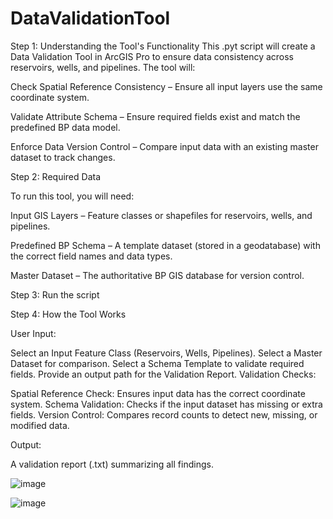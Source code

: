 # DataValidationTool
Step 1: Understanding the Tool's Functionality
This .pyt script will create a Data Validation Tool in ArcGIS Pro to ensure data consistency across reservoirs, wells, and pipelines. The tool will:

Check Spatial Reference Consistency – Ensure all input layers use the same coordinate system.

Validate Attribute Schema – Ensure required fields exist and match the predefined BP data model.

Enforce Data Version Control – Compare input data with an existing master dataset to track changes.


Step 2: Required Data

To run this tool, you will need:

Input GIS Layers – Feature classes or shapefiles for reservoirs, wells, and pipelines.

Predefined BP Schema – A template dataset (stored in a geodatabase) with the correct field names and data types.

Master Dataset – The authoritative BP GIS database for version control.

Step 3: Run the script

Step 4: How the Tool Works

User Input:

Select an Input Feature Class (Reservoirs, Wells, Pipelines).
Select a Master Dataset for comparison.
Select a Schema Template to validate required fields.
Provide an output path for the Validation Report.
Validation Checks:

Spatial Reference Check: Ensures input data has the correct coordinate system.
Schema Validation: Checks if the input dataset has missing or extra fields.
Version Control: Compares record counts to detect new, missing, or modified data.

Output:

A validation report (.txt) summarizing all findings.


![image](https://github.com/user-attachments/assets/b11f4e94-54cd-4c1d-bd09-e359a8b8c6fc)



![image](https://github.com/user-attachments/assets/cb11fe3d-8cc4-4cee-a208-51c2ecb6d6b3)
